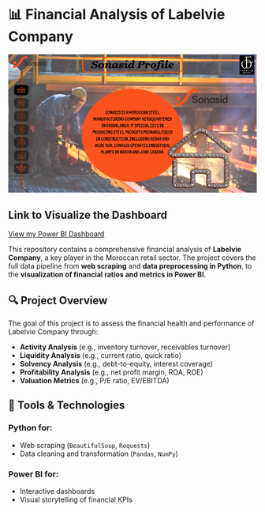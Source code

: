 # 📊 Financial Analysis of Labelvie Company

![Alt Text](https://github.com/OssFad/Sonasid-Financial-Analysis/blob/main/sonasid.PNG)

##  Link to Visualize the Dashboard

[View my Power BI Dashboard](https://app.powerbi.com/view?r=eyJrIjoiMGU5ZWEwMTgtOTkxOS00OTE2LWJiOTAtNzdmMWM1NzdhMTZmIiwidCI6IjNkZmE1ODc5LTQ3NmYtNDViNC04MDc5LWZlNjBlYWYzZjhhNSJ9
)

This repository contains a comprehensive financial analysis of **Labelvie Company**, a key player in the Moroccan retail sector. The project covers the full data pipeline from **web scraping** and **data preprocessing in Python**, to the **visualization of financial ratios and metrics in Power BI**.

## 🔍 Project Overview

The goal of this project is to assess the financial health and performance of Labelvie Company through:

- **Activity Analysis** (e.g., inventory turnover, receivables turnover)
- **Liquidity Analysis** (e.g., current ratio, quick ratio)
- **Solvency Analysis** (e.g., debt-to-equity, interest coverage)
- **Profitability Analysis** (e.g., net profit margin, ROA, ROE)
- **Valuation Metrics** (e.g., P/E ratio, EV/EBITDA)

## 🧰 Tools & Technologies

### Python for:

- Web scraping (`BeautifulSoup`, `Requests`)
- Data cleaning and transformation (`Pandas`, `NumPy`)

### Power BI for:

- Interactive dashboards
- Visual storytelling of financial KPIs


